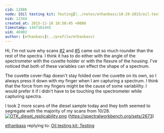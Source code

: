 ```yaml
---
cid: 12886
node: [Oil testing kit: Testing](../notes/ethanbass/10-29-2015/oil-testing-kit-testing)
nid: 12344
created_at: 2015-11-10 18:50:45 +0000
timestamp: 1447181445
uid: 46902
author: [ethanbass](../profile/ethanbass)
---
```


Hi, I'm not sure why scans [#2](/n/2) and [#5](/n/5) came out so much rounder than the rest of the spectra. I think it has to do either with the angle of the spectrometer with the cuvette holder or with the flexure of the housing. I've noticed that both of these variables can effect the shape of a spectrum.

The cuvette cover-flap doesn't stay folded over the cuvette on its own, so I always press it down with my finger when I am capturing a spectrum. I think that the force from my fingers might be the cause of some variability. I would prefer it if i didn't have to be touching the spectrometer while capturing spectra.

I took 2 more scans of the diesel sample today and they both seemed to segregate with the majority of my  scans from 10/28.
[![OTK_diesel_replicability.png](//i.publiclab.org/system/images/photos/000/012/668/medium/OTK_diesel_replicability.png)](//i.publiclab.org/system/images/photos/000/012/668/original/OTK_diesel_replicability.png)
(https://spectralworkbench.org/sets/2673)


[ethanbass](../profile/ethanbass) replying to: [Oil testing kit: Testing](../notes/ethanbass/10-29-2015/oil-testing-kit-testing)

